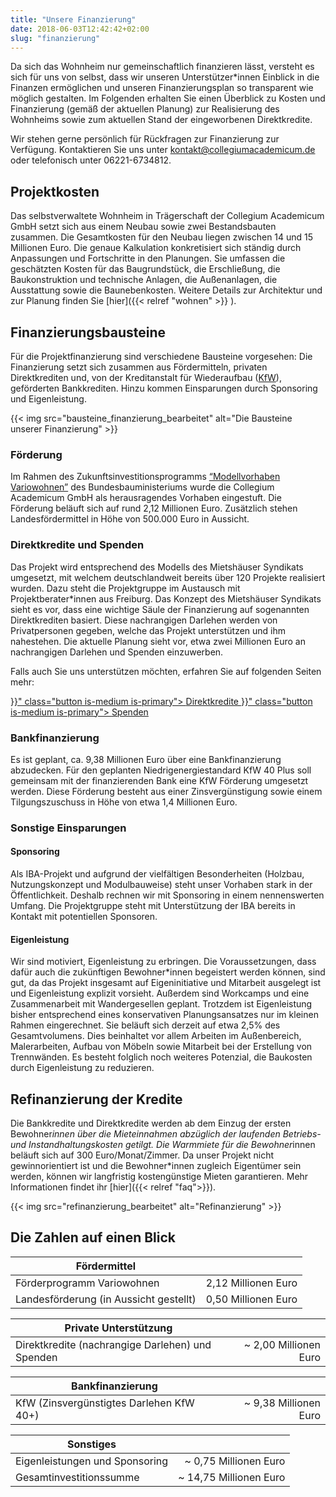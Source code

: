 ```yaml
---
title: "Unsere Finanzierung"
date: 2018-06-03T12:42:42+02:00
slug: "finanzierung"
---
```


Da sich das Wohnheim nur gemeinschaftlich finanzieren lässt, versteht
es sich für uns von selbst, dass wir unseren Unterstützer*innen
Einblick in die Finanzen ermöglichen und unseren Finanzierungsplan so
transparent wie möglich gestalten. Im Folgenden erhalten Sie einen
Überblick zu Kosten und Finanzierung (gemäß der aktuellen Planung) zur
Realisierung des Wohnheims sowie zum aktuellen Stand der eingeworbenen
Direktkredite.

Wir stehen gerne persönlich für Rückfragen zur Finanzierung zur
Verfügung. Kontaktieren Sie uns unter
[kontakt@collegiumacademicum.de](mailto:kontakt@collegiumacademicum.de)
oder telefonisch unter 06221-6734812.

## Projektkosten

Das selbstverwaltete Wohnheim in Trägerschaft der Collegium Academicum
GmbH setzt sich aus einem Neubau sowie zwei Bestandsbauten
zusammen. Die Gesamtkosten für den Neubau liegen zwischen 14 und 15
Millionen Euro. Die genaue Kalkulation konkretisiert sich ständig
durch Anpassungen und Fortschritte in den Planungen. Sie umfassen die
geschätzten Kosten für das Baugrundstück, die Erschließung, die
Baukonstruktion und technische Anlagen, die Außenanlagen, die
Ausstattung sowie die Baunebenkosten.  Weitere Details zur Architektur
und zur Planung finden Sie [hier]({{< relref "wohnen" >}} ).

## Finanzierungsbausteine

Für die Projektfinanzierung sind verschiedene Bausteine
vorgesehen: Die Finanzierung setzt sich zusammen aus
Fördermitteln, privaten Direktkrediten und, von der Kreditanstalt für Wiederaufbau ([KfW](https://de.wikipedia.org/wiki/KfW)), geförderten Bankkrediten. Hinzu kommen Einsparungen durch Sponsoring und Eigenleistung.

{{< img src="bausteine_finanzierung_bearbeitet" alt="Die Bausteine unserer Finanzierung" >}}

### Förderung

Im Rahmen des Zukunftsinvestitionsprogramms [“Modellvorhaben Variowohnen”](https://www.forschungsinitiative.de/variowohnungen/p01-foerderprogramm/)
des Bundesbauministeriums wurde die Collegium Academicum GmbH als
herausragendes Vorhaben eingestuft. Die Förderung beläuft sich auf
rund 2,12 Millionen Euro. Zusätzlich stehen Landesfördermittel in Höhe
von 500.000 Euro in Aussicht.

### Direktkredite und Spenden

Das Projekt wird entsprechend des Modells des Mietshäuser Syndikats
umgesetzt, mit welchem deutschlandweit bereits über 120 Projekte
realisiert wurden. Dazu steht die Projektgruppe im Austausch mit
Projektberater*innen aus Freiburg. Das Konzept des Mietshäuser
Syndikats sieht es vor, dass eine wichtige Säule der Finanzierung auf
sogenannten Direktkrediten basiert. Diese nachrangigen Darlehen werden
von Privatpersonen gegeben, welche das Projekt unterstützen und ihm
nahestehen. Die aktuelle Planung sieht vor, etwa zwei Millionen Euro
an nachrangigen Darlehen und Spenden einzuwerben.

Falls auch Sie uns unterstützen möchten, erfahren Sie auf folgenden Seiten mehr:

<div class="buttons is-centered">
    <a href="{{< relref "direktkredite" >}}" class="button is-medium is-primary">
        <span class="icon">
            <i class="fas fa-hand-holding-heart"></i>
        </span>
        <span>Direktkredite</span>
    </a>
    <a href="{{< relref "spenden" >}}" class="button is-medium is-primary">
        <span class="icon">
            <i class="fas fa-hand-holding-heart"></i>
        </span>
        <span>Spenden</span>
    </a>
</div>

### Bankfinanzierung

Es ist geplant, ca. 9,38 Millionen Euro über eine Bankfinanzierung
abzudecken.  Für den geplanten Niedrigenergiestandard KfW 40 Plus soll
gemeinsam mit der finanzierenden Bank eine KfW Förderung umgesetzt
werden. Diese Förderung besteht aus einer Zinsvergünstigung sowie
einem Tilgungszuschuss in Höhe von etwa 1,4 Millionen Euro.

### Sonstige Einsparungen

#### Sponsoring

Als IBA-Projekt und aufgrund der vielfältigen Besonderheiten (Holzbau,
Nutzungskonzept und Modulbauweise) steht unser Vorhaben stark in der
Öffentlichkeit. Deshalb rechnen wir mit Sponsoring in einem
nennenswerten Umfang. Die Projektgruppe steht mit Unterstützung der
IBA bereits in Kontakt mit potentiellen Sponsoren.

#### Eigenleistung

Wir sind motiviert, Eigenleistung zu erbringen. Die Voraussetzungen,
dass dafür auch die zukünftigen Bewohner*innen begeistert werden
können, sind gut, da das Projekt insgesamt auf Eigeninitiative und
Mitarbeit ausgelegt ist und Eigenleistung explizit vorsieht. Außerdem
sind Workcamps und eine Zusammenarbeit mit Wandergesellen
geplant. Trotzdem ist Eigenleistung bisher entsprechend eines
konservativen Planungsansatzes nur im kleinen Rahmen eingerechnet. Sie
beläuft sich derzeit auf etwa 2,5% des Gesamtvolumens. Dies beinhaltet
vor allem Arbeiten im Außenbereich, Malerarbeiten, Aufbau von Möbeln
sowie Mitarbeit bei der Erstellung von Trennwänden. Es besteht
folglich noch weiteres Potenzial, die Baukosten durch Eigenleistung zu
reduzieren.

## Refinanzierung der Kredite

Die Bankkredite und Direktkredite werden ab dem Einzug der ersten
Bewohner*innen über die Mieteinnahmen abzüglich der laufenden
Betriebs- und Instandhaltungskosten getilgt. Die Warmmiete für die
Bewohner*innen beläuft sich auf 300 Euro/Monat/Zimmer. Da unser
Projekt nicht gewinnorientiert ist und die Bewohner*innen zugleich
Eigentümer sein werden, können wir langfristig kostengünstige Mieten
garantieren. Mehr Informationen findet ihr
[hier]({{< relref "faq">}}).

{{< img src="refinanzierung_bearbeitet" alt="Refinanzierung" >}}

## Die Zahlen auf einen Blick

Fördermittel | |
--- | ---: 
Förderprogramm Variowohnen | 2,12 Millionen Euro
Landesförderung (in Aussicht gestellt) | 0,50 Millionen Euro

Private Unterstützung | |
--- | ---:
Direktkredite (nachrangige Darlehen) und Spenden | ~ 2,00 Millionen Euro

Bankfinanzierung | |
--- | ---:
KfW (Zinsvergünstigtes Darlehen KfW 40+) | ~ 9,38 Millionen Euro

Sonstiges | |
--- | ---:
Eigenleistungen und Sponsoring| ~ 0,75 Millionen Euro
Gesamtinvestitionssumme | ~ 14,75 Millionen Euro
